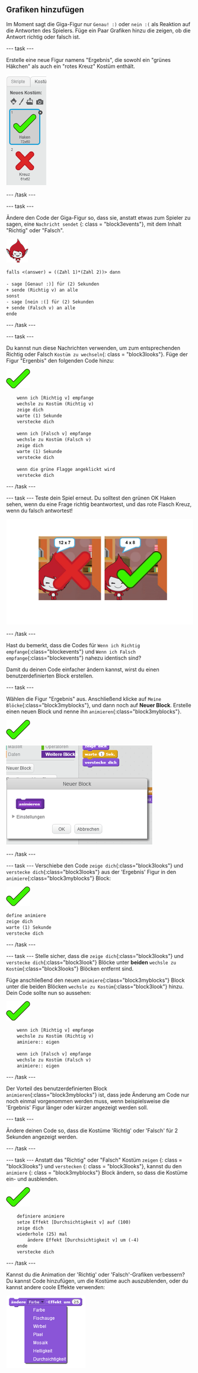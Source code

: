 ## Grafiken hinzufügen

Im Moment sagt die Giga-Figur nur `Genau! :)` oder `nein :(` als Reaktion auf die Antworten des Spielers. Füge ein Paar Grafiken hinzu die zeigen, ob die Antwort richtig oder falsch ist.

\--- task \---

Erstelle eine neue Figur namens "Ergebnis", die sowohl ein "grünes Häkchen" als auch ein "rotes Kreuz" Kostüm enthält.

![Figur mit Richtig und Falsch Kostüm](images/brain-result.png)

\--- /task \---

\--- task \---

Ändere den Code der Giga-Figur so, dass sie, anstatt etwas zum Spieler zu sagen, eine `Nachricht sendet` {: class = "block3events"}, mit dem Inhalt "Richtig" oder "Falsch".

![Giga-Figur](images/giga-sprite.png)

```blocks3
falls <(answer) = ((Zahl 1)*(Zahl 2))> dann

- sage [Genau! :)] für (2) Sekunden
+ sende (Richtig v) an alle
sonst
- sage [nein :(] für (2) Sekunden
+ sende (Falsch v) an alle
ende
```

\--- /task \---

\--- task \---

Du kannst nun diese Nachrichten verwenden, um zum entsprechenden Richtig oder Falsch `Kostüm zu wechseln`{: class = "block3looks"}. Füge der Figur "Ergenbis" den folgenden Code hinzu:

![Ergebnis Figur](images/result-sprite.png)

```blocks3
    wenn ich [Richtig v] empfange
    wechsle zu Kostüm (Richtig v)
    zeige dich
    warte (1) Sekunde
    verstecke dich

    wenn ich [Falsch v] empfange
    wechsle zu Kostüm (Falsch v)
    zeige dich
    warte (1) Sekunde
    verstecke dich

    wenn die grüne Flagge angeklickt wird
    verstecke dich
```

\--- /task \---

\--- task \--- Teste dein Spiel erneut. Du solltest den grünen OK Haken sehen, wenn du eine Frage richtig beantwortest, und das rote Flasch Kreuz, wenn du falsch antwortest!

![Richtig für eine richtige, Falsch für eine falsche Antwort](images/brain-test-answer.png)

\--- /task \---

Hast du bemerkt, dass die Codes für `Wenn ich Richtig empfange`{:class="blockevents"} und `Wenn ich Falsch empfange`{:class="blockevents"} nahezu identisch sind?

Damit du deinen Code einfacher ändern kannst, wirst du einen benutzerdefinierten Block erstellen.

\--- task \---

Wählen die Figur "Ergebnis" aus. Anschließend klicke auf `Meine Blöcke`{:class="block3myblocks"}, und dann noch auf **Neuer Block**. Erstelle einen neuen Block und nenne ihn `animieren`{:class="block3myblocks"}.

![Ergebnis-Figur](images/result-sprite.png)

![Erstelle einen Block namens animiere](images/brain-animate-function.png)

\--- /task \---

\--- task \--- Verschiebe den Code `zeige dich`{:class="block3looks"} und `verstecke dich`{:class="block3looks"} aus der 'Ergebnis' Figur in den `animiere`{:class="block3myblocks"} Block:

![Ergebnis-Figur](images/result-sprite.png)

```blocks3
define animiere
zeige dich
warte (1) Sekunde
verstecke dich
```

\--- /task \---

\--- task \--- Stelle sicher, dass die `zeige dich`{:class="block3looks"} und `verstecke dich`{:class="block3look"} Blöcke unter **beiden** `wechsle zu Kostüm`{:class="block3looks"} Blöcken entfernt sind.

Füge anschließend den neuen `animiere`{:class="block3myblocks"} Block unter die beiden Blöcken `wechsle zu Kostüm`{:class="block3look"} hinzu. Dein Code sollte nun so aussehen:

![Ergebnis-Figur](images/result-sprite.png)

```blocks3
    wenn ich [Richtig v] empfange
    wechsle zu Kostüm (Richtig v)
    aminiere:: eigen

    wenn ich [Falsch v] empfange
    wechsle zu Kostüm (Falsch v)
    animiere:: eigen
```

\--- /task \---

Der Vorteil des benutzerdefinierten Block `animieren`{:class="block3myblocks"} ist, dass jede Änderung am Code nur noch einmal vorgenommen werden muss, wenn beispielsweise die 'Ergebnis' Figur länger oder kürzer angezeigt werden soll.

\--- task \---

Ändere deinen Code so, dass die Kostüme 'Richtig' oder 'Falsch' für 2 Sekunden angezeigt werden.

\--- /task \---

\--- task \--- Anstatt das "Richtig" oder "Falsch" Kostüm `zeigen` {: class = "block3looks"} und `verstecken` {: class = "block3looks"}, kannst du den `animiere` {: class = "block3myblocks"} Block ändern, so dass die Kostüme ein- und ausblenden.

![Ergebnis-Figur](images/result-sprite.png)

```blocks3
    definiere animiere
    setze Effekt [Durchsichtigkeit v] auf (100)
    zeige dich
    wiederhole (25) mal
        ändere Effekt [Durchsichtigkeit v] um (-4)
    ende
    verstecke dich
```

\--- /task \---

Kannst du die Animation der 'Richtig' oder 'Falsch'-Grafiken verbessern? Du kannst Code hinzufügen, um die Kostüme auch auszublenden, oder du kannst andere coole Effekte verwenden:

![Screenshot](images/brain-effects.png)
